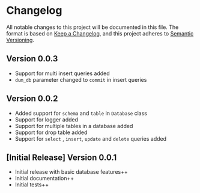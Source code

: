 # Changelog

All notable changes to this project will be documented in this file. The format is based on [Keep a Changelog](https://keepachangelog.com/en/1.0.0/), and this project adheres to [Semantic Versioning](https://semver.org/spec/v2.0.0.html).

## Version 0.0.3

- Support for multi insert queries added
- `dum_db` parameter changed to `commit` in insert queries

## Version 0.0.2 

- Added support for `schema` and `table` in `Database` class
- Support for logger added
- Support for multiple tables in a database added
- Support for drop table added
- Support for `select` , `insert`, `update` and `delete` queries added

## [Initial Release] Version 0.0.1

- Initial release with basic database features++
- Initial documentation++
- Initial tests++

